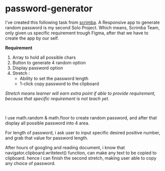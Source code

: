 # password-generator

I've created this following task from [scrimba](https://scrimba.com/learn/learnjavascript).
A Responsive app to generate random password is my second Solo Project. 
Which means, Scrimba Team, only given us specific requirement trough Figma, after that we have to create the app by our self.

**Requirement**

1. Array to hold all possible chars
2. Button to generate 4 random option
3. Display password option
4. Stretch :
    * Ability to set the password length
    * 1-click copy password to the clipboard
  
_*Stretch means* learner will earn extra point if able to provide requirement, because that specific requirement is not teach yet._ 

<br/>

 I use math.random & math.floor to create random password, and after that display all possible password into 4 area.

 For length of password, i ask user to input specific desired positive number, and grab that value for password length.

 After hours of googling and reading document, i know that navigator.clipboard.writetext() function, can make any text to be copied to clipboard. hence i can finish the second stretch, making user able to copy any choice of password.
 
 


